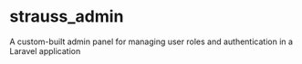 # strauss_admin
A custom-built admin panel for managing user roles and authentication in a Laravel application
